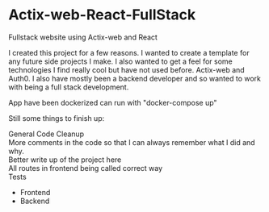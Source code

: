 # Actix-web-React-FullStack

Fullstack website using Actix-web and React

I created this project for a few reasons. I wanted to create a template for any future side projects I make. I also wanted to get a feel for some technologies I find really cool but have not used before. Actix-web and Auth0. I also have mostly been a backend developer and so wanted to work with being a full stack development.

App have been dockerized can run with "docker-compose up"

Still some things to finish up:

General Code Cleanup <br>
More comments in the code so that I can always remember what I did and why. <br>
Better write up of the project here <br>
All routes in frontend being called correct way <br>
Tests <br>
- Frontend <br>
- Backend <br>